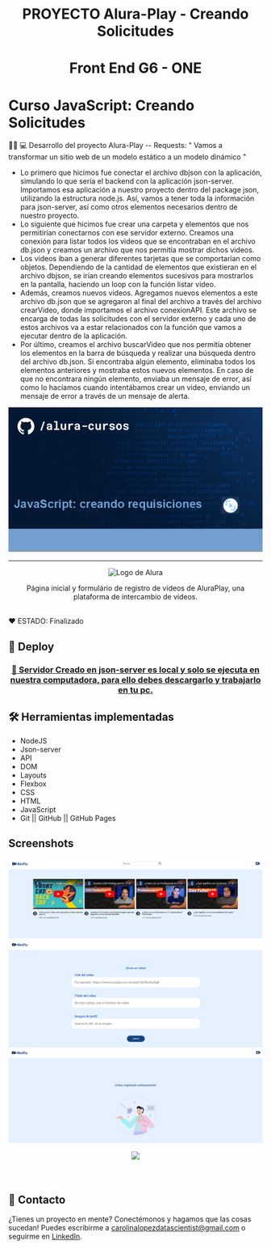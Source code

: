 <h1 align="center"> PROYECTO Alura-Play - Creando Solicitudes </h1>

<h1 align="center"> Front End G6 - ONE </h1>
 
# Curso JavaScript: Creando Solicitudes

👩‍💻 💻 Desarrollo del proyecto Alura-Play -- Requests: " Vamos a transformar un sitio web de un modelo estático a un modelo dinámico "

* Lo primero que hicimos fue conectar el archivo dbjson con la aplicación, simulando lo que sería el backend con la aplicación json-server. Importamos esa aplicación a nuestro proyecto dentro del package json,
utilizando la estructura node.js. Así, vamos a tener toda la información para json-server, así como otros elementos necesarios dentro de nuestro proyecto.
* Lo siguiente que hicimos fue crear una carpeta y elementos que nos permitirían conectarnos con ese servidor externo. Creamos una conexión para listar todos los videos que se encontraban en el archivo db.json 
y creamos un archivo que nos permitía mostrar dichos videos.
* Los videos iban a generar diferentes tarjetas que se comportarían como objetos. Dependiendo de la cantidad de elementos que existieran en el archivo dbjson, se irían creando elementos sucesivos para mostrarlos 
en la pantalla, haciendo un loop con la función listar video.
* Además, creamos nuevos videos. Agregamos nuevos elementos a este archivo db.json que se agregaron al final del archivo a través del archivo crearVideo, donde importamos el archivo conexionAPI. 
Este archivo se encarga de todas las solicitudes con el servidor externo y cada uno de estos archivos va a estar relacionados con la función que vamos a ejecutar dentro de la aplicación.
* Por último, creamos el archivo buscarVideo que nos permitía obtener los elementos en la barra de búsqueda y realizar una búsqueda dentro del archivo db.json. Si encontraba algún elemento, 
eliminaba todos los elementos anteriores y mostraba estos nuevos elementos. En caso de que no encontrara ningún elemento, enviaba un mensaje de error, así como lo hacíamos cuando intentábamos crear un video, 
enviando un mensaje de error a través de un mensaje de alerta.


<p align="center"> <img width="1000" heigth="300" src="img/encabezado/screenshoot_d.PNG" alt="Javascript: creando requisiciones"> </p>

<hr>

<p align="center"> <img src="https://github.com/MonicaHillman/aluraplay-requisicoes/blob/main/img/logo.png" alt="Logo de Alura"> </p>
<p align="center">Página inicial y formulário de registro de vídeos de AluraPlay, una plataforma de intercambio de vídeos.</p>

<br />
  ❤️ ESTADO: Finalizado
<br />

## 🔎 Deploy
<div align="center">
  <h3>
    <a href="http://127.0.0.1:5500/" >
      🔗 Servidor Creado en json-server es local y solo se ejecuta en nuestra computadora, para ello debes descargarlo y trabajarlo en tu pc.
    </a>
</div>

## 🛠️ Herramientas implementadas 

  - NodeJS
  - Json-server
  - API
  - DOM
  - Layouts
  - Flexbox
  - CSS
  - HTML
  - JavaScript
  - Git || GitHub || GitHub Pages
    
## Screenshots
![Screenshot de la pantalla inicial de AluraPlay](img/encabezado/screenshoot_a.PNG)
![Screenshot de la pantalla del formulário do AluraPlay](img/encabezado/screenshoot_b.PNG)
![Screenshot de la pantalla del envio exitoso de video](img/encabezado/screenshoot_c.PNG)

<div align="center">
    <a href="https://skillicons.dev">
      <img src="https://skillicons.dev/icons?i=flexbox,layouts,css,html,js,git,github,figma,api" />
    </a>
</div>
<br />

<br />

## 📧 Contacto
¿Tienes un proyecto en mente? Conectémonos y hagamos que las cosas sucedan! Puedes escribirme a carolinalopezdatascientist@gmail.com o seguirme en [LinkedIn](https://www.linkedin.com/in/carolina-lopez-430208106/).
<br /><br />




